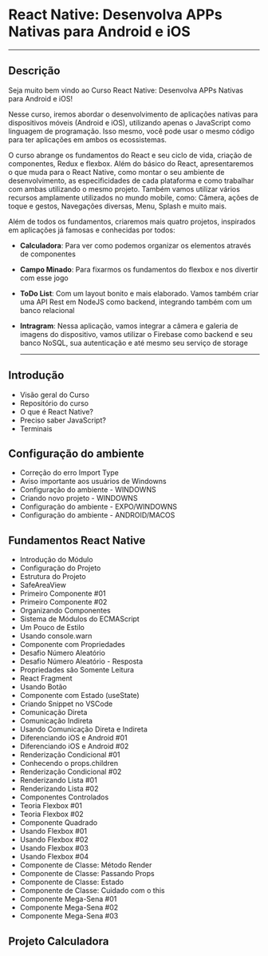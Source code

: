 # React Native: Desenvolva APPs Nativas para Android e iOS

------

## Descrição

Seja muito bem vindo ao Curso React Native: Desenvolva APPs Nativas para Android e iOS!

Nesse curso, iremos abordar o desenvolvimento de aplicações nativas para dispositivos móveis (Android e iOS), utilizando apenas o JavaScript como linguagem de programação. Isso mesmo, você pode usar o mesmo código para ter aplicações em ambos os ecossistemas.

O curso abrange os fundamentos do React e seu ciclo de vida, criação de componentes, Redux e flexbox. Além do básico do React, apresentaremos o que muda para o React Native, como montar o seu ambiente de desenvolvimento, as especificidades de cada plataforma e como trabalhar com ambas utilizando o mesmo projeto. Também vamos utilizar vários recursos amplamente utilizados no mundo mobile, como: Câmera, ações de toque e gestos, Navegações diversas, Menu, Splash e muito mais.

Além de todos os fundamentos, criaremos mais quatro projetos, inspirados em aplicações já famosas e conhecidas por todos:

* **Calculadora**: Para ver como podemos organizar os elementos através de componentes

* **Campo Minado**: Para fixarmos os fundamentos do flexbox e nos divertir com esse jogo

* **ToDo List**: Com um layout bonito e mais elaborado. Vamos também criar uma API Rest em NodeJS como backend, integrando também com um banco relacional

* **Intragram**: Nessa aplicação, vamos integrar a câmera e galeria de imagens do dispositivo, vamos utilizar o Firebase como backend e seu banco NoSQL, sua autenticação e até mesmo seu serviço de storage

  ------

  

## Introdução 

* Visão geral do Curso
* Repositório do curso
* O que é React Native?
* Preciso saber JavaScript?
* Terminais

## Configuração do ambiente

* Correção do erro Import Type
* Aviso importante aos usuários de Windowns
* Configuração do ambiente - WINDOWNS
* Criando novo projeto - WINDOWNS
* Configuração do ambiente - EXPO/WINDOWNS
* Configuração do ambiente - ANDROID/MACOS

## Fundamentos React Native

* Introdução do Módulo
* Configuração do Projeto
* Estrutura do Projeto
* SafeAreaView
* Primeiro Componente #01
* Primeiro Componente #02
* Organizando Componentes
* Sistema de Módulos do ECMAScript
* Um Pouco de Estilo
* Usando console.warn
* Componente com Propriedades
* Desafio Número Aleatório
* Desafio Número Aleatório - Resposta
* Propriedades são Somente Leitura
* React Fragment
* Usando Botão
* Componente com Estado (useState)
* Criando Snippet no VSCode
* Comunicação Direta
* Comunicação Indireta
* Usando Comunicação Direta e Indireta
* Diferenciando iOS e Android #01
* Diferenciando iOS e Android #02
* Renderização Condicional #01
* Conhecendo o props.children
* Renderização Condicional #02
* Renderizando Lista #01
* Renderizando Lista #02
* Componentes Controlados
* Teoria Flexbox #01
* Teoria Flexbox #02
* Componente Quadrado
* Usando Flexbox #01
* Usando Flexbox #02
* Usando Flexbox #03
* Usando Flexbox #04
* Componente de Classe: Método Render
* Componente de Classe: Passando Props
* Componente de Classe: Estado
* Componente de Classe: Cuidado com o this
* Componente Mega-Sena #01
* Componente Mega-Sena #02
* Componente Mega-Sena #03

## Projeto Calculadora



